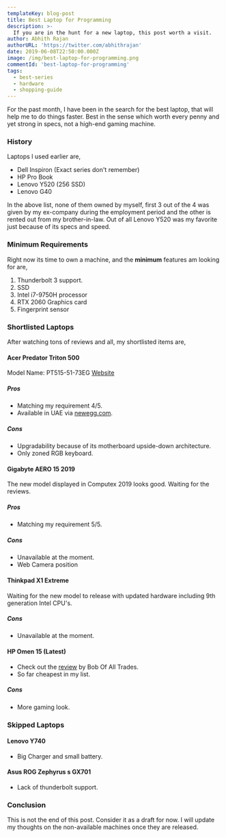 ```yaml
---
templateKey: blog-post
title: Best Laptop for Programming
description: >-
  If you are in the hunt for a new laptop, this post worth a visit.
author: Abhith Rajan
authorURL: 'https://twitter.com/abhithrajan'
date: 2019-06-08T22:50:00.000Z
image: /img/best-laptop-for-programming.png
commentId: 'best-laptop-for-programming'
tags:
  - best-series
  - hardware
  - shopping-guide
---
```


For the past month, I have been in the search for the best laptop, that will help me to do things faster. Best in the sense which worth every penny and yet strong in specs, not a high-end gaming machine.

### History

Laptops I used earlier are,

- Dell Inspiron (Exact series don't remember)
- HP Pro Book
- Lenovo Y520 (256 SSD)
- Lenovo G40

In the above list, none of them owned by myself, first 3 out of the 4 was given by my ex-company during the employment period and the other is rented out from my brother-in-law. Out of all Lenovo Y520 was my favorite just because of its specs and speed.

### Minimum Requirements

Right now its time to own a machine, and the **minimum** features am looking for are,

1. Thunderbolt 3 support.
2. SSD
3. Intel i7-9750H processor
4. RTX 2060 Graphics card
5. Fingerprint sensor

### Shortlisted Laptops

After watching tons of reviews and all, my shortlisted items are,

#### Acer Predator Triton 500

Model Name: PT515-51-73EG
[Website](https://www.acer.com/ac/en/US/content/predator-model/NH.Q50AA.003)

##### Pros

- Matching my requirement 4/5.
- Available in UAE via [newegg.com](https://www.newegg.com/global/ae-en/p/N82E16834316772?item=9SIA0ZX9AE2712&nm_mc=otc-hatch&cm_mmc=otc-hatch-_-notebooks-_-acer+america-_-9sia0zx9ae2712).

##### Cons

- Upgradability because of its motherboard upside-down architecture.
- Only zoned RGB keyboard.

#### Gigabyte AERO 15 2019

The new model displayed in Computex 2019 looks good. Waiting for the reviews.

##### Pros

- Matching my requirement 5/5.

##### Cons

- Unavailable at the moment.
- Web Camera position

#### Thinkpad X1 Extreme

Waiting for the new model to release with updated hardware including 9th generation Intel CPU's.

##### Cons

- Unavailable at the moment.

#### HP Omen 15 (Latest)

- Check out the [review](https://www.youtube.com/watch?v=EloUckKqAKc) by Bob Of All Trades.
- So far cheapest in my list.

##### Cons

- More gaming look.

### Skipped Laptops

#### Lenovo Y740

- Big Charger and small battery.

#### Asus ROG Zephyrus s GX701

- Lack of thunderbolt support.

### Conclusion

This is not the end of this post. Consider it as a draft for now. I will update my thoughts on the non-available machines once they are released.